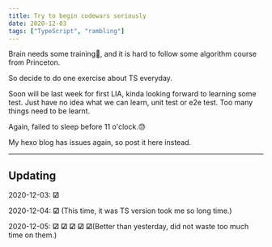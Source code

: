 ```yaml
---
title: Try to begin codewars seriously
date: 2020-12-03
tags: ["TypeScript", "rambling"]
---
```

Brain needs some training🧐, and it is hard to follow some algorithm course from Princeton.

So decide to do one exercise about TS everyday.

<!-- more -->
Soon will be last week for first LIA, kinda looking forward to learning some test. Just have no idea what we can learn, unit test or e2e test. Too many things need to be learnt.

Again, failed to sleep before 11 o'clock.😓

My hexo blog has issues again, so post it here instead.

---
## Updating

2020-12-03: **&#9745;**

2020-12-04: **&#9745;** (This time, it was TS version took me so long time.)

2020-12-05: **&#9745;** **&#9745;** **&#9745;** **&#9745;** **&#9745;**(Better than yesterday, did not waste too much time on them.)